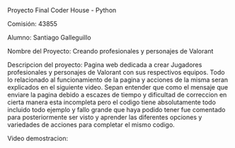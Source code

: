 Proyecto Final Coder House - Python

Comisión: 43855

Alumno: Santiago Galleguillo

Nombre del Proyecto: Creando profesionales y personajes de Valorant

Descripcion del proyecto: Pagina web dedicada a crear Jugadores profesionales y personajes de Valorant con sus respectivos equipos. Todo lo relacionado al funcionamiento de la pagina y acciones de la misma seran explicados en el siguiente video. Sepan entender que como el mensaje que enviare la pagina debido a escazes de tiempo y dificultad de correccion en cierta manera esta incompleta pero el codigo tiene absolutamente todo incluido todo ejemplo y fallo grande que haya podido tener fue comentado para posteriormente ser visto y aprender las diferentes opciones y variedades de acciones para completar el mismo codigo.

Video demostracion:
